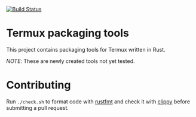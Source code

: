 [![Build Status](https://travis-ci.org/termux/termux-packaging.svg?branch=master)](https://travis-ci.org/termux/termux-packaging)

# Termux packaging tools
This project contains packaging tools for Termux written in Rust.

*NOTE*: These are newly created tools not yet tested.

# Contributing
Run `./check.sh` to format code with [rustfmt](https://github.com/rust-lang-nursery/rustfmt) and check it with [clippy](https://github.com/rust-lang-nursery/rust-clippy) before submitting a pull request.
